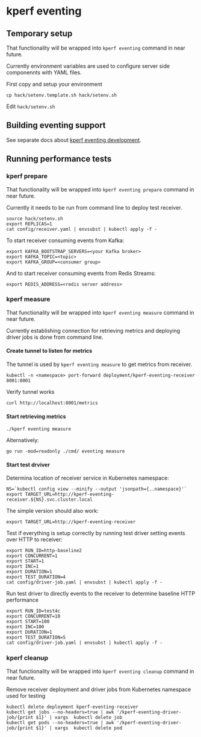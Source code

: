 # kperf eventing

## Temporary setup

That functionality will be wrapped into `kperf eventing` command in near future.

Currently environment variables are used to configure server side componennts with YAML files.

First copy and setup your environment

```
cp hack/setenv.template.sh hack/setenv.sh
```

Edit `hack/setenv.sh` 


## Building eventing support 

See separate docs about [kperf eventing development](./eventing-dev.md).

## Running performance tests

### kperf prepare

That functionality will be wrapped into `kperf eventing prepare` command in near future.

Currently it needs to be run from command line to deploy test receiver.

```
source hack/setenv.sh
export REPLICAS=1
cat config/receiver.yaml | envsubst | kubectl apply -f -
```

To start receiver consuming events from Kafka:

```
export KAFKA_BOOTSTRAP_SERVERS=<your Kafka broker>
export KAFKA_TOPIC=<topic>
export KAFKA_GROUP=<consumer group>
```

And to start receiver consuming events from Redis Streams:

```
export REDIS_ADDRESS=<redis server address>
```

### kperf measure

That functionality will be wrapped into `kperf eventing measure` command in near future.

Currently establishing connection for retrieving metrics and deploying driver jobs is done from command line.

#### Create tunnel to listen for metrics

The tunnel is used by `kperf eventing measure` to get metrics from receiver.

```
kubectl -n <namespace> port-forward deployment/kperf-eventing-receiver 8001:8001
```

Verify tunnel works

```
curl http://localhost:8001/metrics
```


#### Start retrieving metrics 

```
./kperf eventing measure
```

Alternatively:

```
go run -mod=readonly ./cmd/ eventing measure
```


#### Start test drviver


Determina location of receiver service in Kubernetes namespace:

```
NS=`kubectl config view --minify --output 'jsonpath={..namespace}'`
export TARGET_URL=http://kperf-eventing-receiver.${NS}.svc.cluster.local
```

The simple version should also work:

```
export TARGET_URL=http://kperf-eventing-receiver
```

Test if everything is setup correctly by running test driver setting events over HTTP to receiver:

```
export RUN_ID=http-baseline2
export CONCURRENT=1
export START=1
export INC=1 
export DURATION=1
export TEST_DURATION=4
cat config/driver-job.yaml | envsubst | kubectl apply -f -
```

Run test driver to directly events to the receiver to determine baseline HTTP performance 

```
export RUN_ID=test4c
export CONCURRENT=10
export START=100
export INC=100 
export DURATION=1
export TEST_DURATION=5
cat config/driver-job.yaml | envsubst | kubectl apply -f -
```

### kperf cleanup

That functionality will be wrapped into `kperf eventing cleanup` command in near future.

Remove receiver deployment and driver jobs from Kubernetes namespace used for testing

```
kubectl delete deployment kperf-eventing-receiver
kubectl get jobs --no-headers=true | awk '/kperf-eventing-driver-job/{print $1}' | xargs  kubectl delete job
kubectl get pods --no-headers=true | awk '/kperf-eventing-driver-job/{print $1}' | xargs  kubectl delete pod
```
